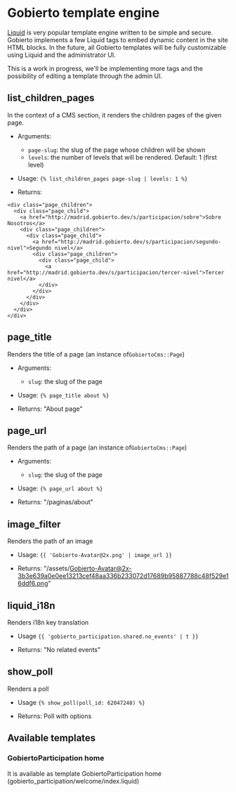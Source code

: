 # Gobierto template engine

[Liquid](https://github.com/Shopify/liquid) is very popular template engine written to be simple and secure. Gobierto implements a few Liquid tags to embed dynamic content in the site HTML blocks. In the future, all Gobierto templates will be fully customizable using Liquid and the administrator UI.

This is a work in progress, we'll be implementing more tags and the possibility of editing a template through the admin UI.


## list_children_pages

In the context of a CMS section, it renders the children pages of the given page.

- Arguments:
  - `page-slug`: the slug of the page whose children will be shown
  - `levels`: the number of levels that will be rendered. Default: 1 (first level)

- Usage: `{% list_children_pages page-slug | levels: 1 %}`

- Returns:

```
<div class="page_children">
  <div class="page_child">
    <a href="http://madrid.gobierto.dev/s/participacion/sobre">Sobre Nosotros</a>
    <div class="page_children">
      <div class="page_child">
        <a href="http://madrid.gobierto.dev/s/participacion/segundo-nivel">Segundo nivel</a>
        <div class="page_children">
          <div class="page_child">
            <a href="http://madrid.gobierto.dev/s/participacion/tercer-nivel">Tercer nivel</a>
          </div>
        </div>
      </div>
    </div>
  </div>
</div>
```


## page_title

Renders the title of a page (an instance of`GobiertoCms::Page`)

- Arguments:
  - `slug`: the slug of the page

- Usage: `{% page_title about %}`

- Returns: "About page"

## page_url

Renders the path of a page (an instance of`GobiertoCms::Page`)

- Arguments:
  - `slug`: the slug of the page

- Usage: `{% page_url about %}`

- Returns: "/paginas/about"

## image_filter

Renders the path of an image

- Usage: `{{ 'Gobierto-Avatar@2x.png' | image_url }}`

- Returns: "/assets/Gobierto-Avatar@2x-3b3e639a0e0ee13213cef48aa336b233072d17689b95887788c48f529e16ddf6.png"

## liquid_i18n

Renders i18n key translation

- Usage `{{ 'gobierto_participation.shared.no_events' | t }}`

- Returns: "No related events"

## show_poll

Renders a poll

- Usage `{% show_poll(poll_id: 62047248) %}`

- Returns: Poll with options

## Available templates

### GobiertoParticipation home

It is available as template GobiertoParticipation home (gobierto_participation/welcome/index.liquid)
